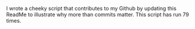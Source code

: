 I wrote a cheeky script that contributes to my Github by updating this ReadMe to illustrate why more than commits matter. This script has run 79 times.